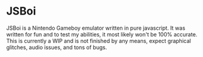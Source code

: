 # JSBoi

JSBoi is a Nintendo Gameboy emulator written in pure javascript. It was written for fun and to test my abilities, it most likely won't be 100% accurate. This is currently a WIP and is not finished by any means, expect graphical glitches, audio issues, and
tons of bugs.
